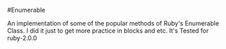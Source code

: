 #Enumerable

An implementation of some of the popular methods of Ruby's Enumerable Class. I did it just to get more practice in blocks and etc. It's Tested for ruby-2.0.0